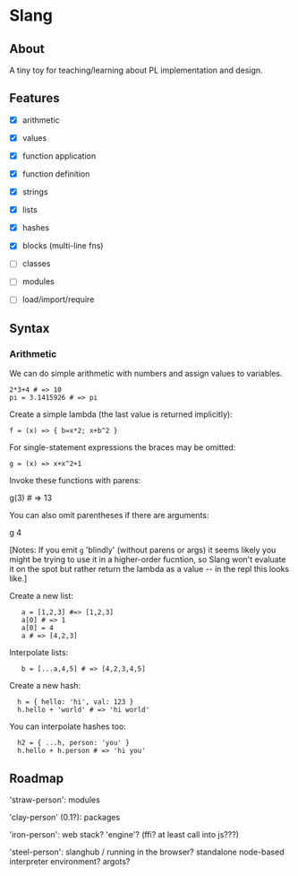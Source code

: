 # Slang

## About

A tiny toy for teaching/learning about PL implementation and design.

## Features
 - [x] arithmetic
 - [x] values
 - [x] function application
 - [x] function definition
 - [x] strings
 - [x] lists
 - [x] hashes
 - [x] blocks (multi-line fns)
 - [ ] classes
 - [ ] modules
 - [ ] load/import/require

    

## Syntax


### Arithmetic

We can do simple arithmetic with numbers and assign values to variables.
 
    2*3+4 # => 10
    pi = 3.1415926 # => pi

Create a simple lambda (the last value is returned implicitly):

    f = (x) => { b=x*2; x+b^2 }

For single-statement expressions the braces may be omitted:

    g = (x) => x+x^2+1

Invoke these functions with parens:

  g(3) # => 13

You can also omit parentheses if there are arguments:

  g 4

[Notes: If you emit `g` 'blindly' (without parens or args) it seems likely
you might be trying to use it in a higher-order fucntion, so Slang won't 
evaluate it on the spot but rather return the lambda as a value -- in the
repl this looks like.]

Create a new list:

```
   a = [1,2,3] #=> [1,2,3]
   a[0] # => 1
   a[0] = 4
   a # => [4,2,3]
```

Interpolate lists:
```
   b = [...a,4,5] # => [4,2,3,4,5]
```

Create a new hash:

```
  h = { hello: 'hi', val: 123 } 
  h.hello + 'world' # => 'hi world'
```

You can interpolate hashes too:

```
  h2 = { ...h, person: 'you' }
  h.hello + h.person # => 'hi you'
```

## Roadmap

'straw-person': modules

'clay-person' (0.1?): packages

'iron-person': web stack? 'engine'? (ffi? at least call into js???)

'steel-person': slanghub / running in the browser? standalone node-based interpreter environment? argots?